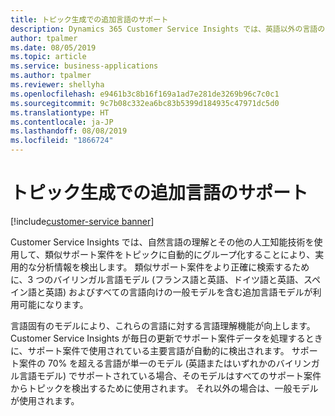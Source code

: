 ```yaml
---
title: トピック生成での追加言語のサポート
description: Dynamics 365 Customer Service Insights では、英語以外の言語のテキスト入力からトピックを作成できるようになりました
author: tpalmer
ms.date: 08/05/2019
ms.topic: article
ms.service: business-applications
ms.author: tpalmer
ms.reviewer: shellyha
ms.openlocfilehash: e9461b3c8b16f169a1ad7e281de3269b96c7c0c1
ms.sourcegitcommit: 9c7b08c332ea6bc83b5399d184935c47971dc5d0
ms.translationtype: HT
ms.contentlocale: ja-JP
ms.lasthandoff: 08/08/2019
ms.locfileid: "1866724"
---
```

# <a name="support-for-additional-languages-in-topic-generation"></a>トピック生成での追加言語のサポート

[!include[customer-service banner](../../../includes/dynamics365-ai-customer-service.md)]

Customer Service Insights では、自然言語の理解とその他の人工知能技術を使用して、類似サポート案件をトピックに自動的にグループ化することにより、実用的な分析情報を検出します。 類似サポート案件をより正確に検索するために、3 つのバイリンガル言語モデル (フランス語と英語、ドイツ語と英語、スペイン語と英語) およびすべての言語向けの一般モデルを含む追加言語モデルが利用可能になります。 

言語固有のモデルにより、これらの言語に対する言語理解機能が向上します。 Customer Service Insights が毎日の更新でサポート案件データを処理するときに、サポート案件で使用されている主要言語が自動的に検出されます。 サポート案件の 70% を超える言語が単一のモデル (英語またはいずれかのバイリンガル言語モデル) でサポートされている場合、そのモデルはすべてのサポート案件からトピックを検出するために使用されます。 それ以外の場合は、一般モデルが使用されます。 
